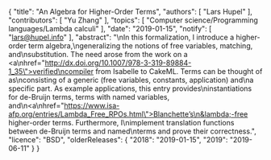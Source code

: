 {
    "title": "An Algebra for Higher-Order Terms",
    "authors": [
        "Lars Hupel"
    ],
    "contributors": [
        "Yu Zhang"
    ],
    "topics": [
        "Computer science/Programming languages/Lambda calculi"
    ],
    "date": "2019-01-15",
    "notify": [
        "lars@hupel.info"
    ],
    "abstract": "\nIn this formalization, I introduce a higher-order term algebra,\ngeneralizing the notions of free variables, matching, and\nsubstitution. The need arose from the work on a <a\nhref=\"http://dx.doi.org/10.1007/978-3-319-89884-1_35\">verified\ncompiler from Isabelle to CakeML</a>. Terms can be thought of as\nconsisting of a generic (free variables, constants, application) and\na specific part. As example applications, this entry provides\ninstantiations for de-Bruijn terms, terms with named variables, and\n<a\nhref=\"https://www.isa-afp.org/entries/Lambda_Free_RPOs.html\">Blanchette’s\n&lambda;-free higher-order terms</a>. Furthermore, I\nimplement translation functions between de-Bruijn terms and named\nterms and prove their correctness.",
    "licence": "BSD",
    "olderReleases": {
        "2018": "2019-01-15",
        "2019": "2019-06-11"
    }
}